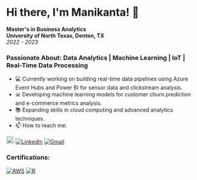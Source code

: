 # Hi there, I'm Manikanta! 👋

**Master's in Business Analytics**  
**University of North Texas, Denton, TX**  
_2022 - 2023_

### Passionate About: Data Analytics | Machine Learning | IoT | Real-Time Data Processing

- 💻 Currently working on building real-time data pipelines using Azure Event Hubs and Power BI for sensor data and clickstream analysis.
- 📊 Developing machine learning models for customer churn prediction and e-commerce metrics analysis.
- 📚 Expanding skills in cloud computing and advanced analytics techniques.
- 📫 How to reach me:




[<img src="https://cdn.jsdelivr.net/gh/devicons/devicon/icons/linkedin/linkedin-original.svg" width="20" height="20">](www.linkedin.com/in/manikanta-reddi1)
[![LinkedIn](https://cdn.jsdelivr.net/gh/devicons/devicon/icons/linkedin/linkedin-original.svg)](www.linkedin.com/in/manikanta-reddi1)
[![Gmail](https://upload.wikimedia.org/wikipedia/commons/0/0a/Gmail_logo.png)](mailto:m.manikantareddy1999@gmail.com)



### Certifications:
[![AWS](https://images.credly.com/size/50x50/images/0e284c3f-5164-4b21-8660-0d84737941bc/image.png)](https://cp.certmetrics.com/amazon/en/public/verify/credential/3e16f1ea98cd434cac93533eca5dd413)
[![R](https://img.icons8.com/?size=48&id=CLvQeiwFpit4&format=png)](https://www.datacamp.com/completed/statement-of-accomplishment/course/84f66a476bc10f616b796493969d4c4e7b533186)



